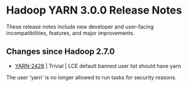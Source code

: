 # Hadoop YARN 3.0.0 Release Notes

These release notes include new developer and user-facing incompatibilities, features, and major improvements.

## Changes since Hadoop 2.7.0

* [YARN-2428](https://issues.apache.org/jira/browse/YARN-2428) | Trivial | LCE default banned user list should have yarn

The user 'yarn' is no longer allowed to run tasks for security reasons.




